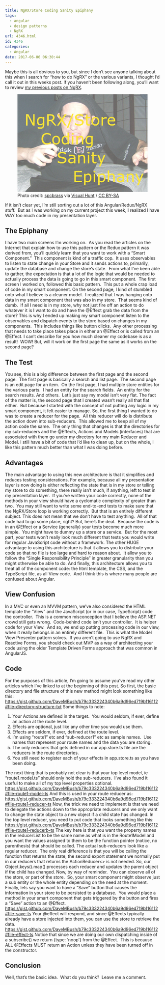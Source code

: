 ```yaml
---
title: NgRX/Store Coding Sanity Epiphany
tags:
  - angular
  - design patterns
  - NgRX
url: 4346.html
id: 4346
categories:
  - Angular
date: 2017-06-06 06:30:44
---
```


Maybe this is all obvious to you, but since I don’t see anyone talking about this when I search for “how to do NgRX” or the various variants, I thought I’d call it out in this weeks post. If you haven’t been following along, you’ll want to review [my previous posts on NgRX](/tags/ngrx/). <figure>![](/uploads/2017/06/2017-06-06.jpg "NgRX/Store Coding Sanity Epiphany")<figcaption>Photo credit: [spcbrass](//www.flickr.com/photos/spcbrass/394867154/) via [Visual Hunt](//visualhunt.com/re/cff786) / [ CC BY-SA](//creativecommons.org/licenses/by-sa/2.0/)</figcaption></figure>

<!-- more -->  If it isn’t clear yet, I’m still sorting out a lot of this Angular/Redux/NgRX stuff.  But as I was working on my current project this week, I realized I have WAY too much code in my presentation layer.

The Epiphany
------------

I have two main screens I’m working on.  As you read the articles on the Internet that explain how to use this pattern or the Redux pattern it was derived from, you’ll quickly learn that you want to work with a “Smart Component.”  This component is kind of a traffic cop.  It uses observables to listen to state change in your Store and it sends actions to, primarily, update the database and change the store’s state.  From what I’ve been able to gather, the expectation is that a lot of the logic that would be needed to actually process the data is going to go in this smart component.  The first screen I worked on, followed this basic pattern.  This put a whole crap load of code in my smart component. On the second page, I kind of stumbled onto what I believe is a cleaner model.  I realized that I was hanging onto data in my smart component that was also in my store.  That seems kind of dumb.  If all I need is in my store, why not just fire off an action to do whatever it is I want to do and have the @Effect grab the data from the store? This is why I ended up making my smart component listen to the observables and dispatch events to the store based on changes in my components.  This includes things like button clicks.  Any other processing that needs to take place takes place in either an @Effect or is called from an @Effect. I can’t describe for you how much cleaner my codebase is as a result!  WOW! But, will it work on the first page the same as it works on the second page?

The Test
--------

You see, this is a big difference between the first page and the second page.  The first page is basically a search and list page.  The second page is an edit page for an item.  On the first page, I had multiple store entities for the various parts.  I had an entity for the search fields.  An entity for the search results. And others.  Let’s just say my model isn’t very flat. The fact of the matter is, the second page that I created wasn’t really all that flat either.  But because I started with the concept of not putting any logic in my smart component, it felt easier to manage. So, the first thing I wanted to do was to create a reducer for the page.  All this reducer will do is distribute the action down into sub-reducers.  This allowed me to keep all of my action code the same.  The only thing that changes is that the directories for my sub-reducers and the @Effects, Actions and Models (interfaces) that are associated with them go under my directory for my main Reducer and Model. I still have a bit of code that I’d like to clean up, but on the whole, I like this pattern much better than what I was doing before.

Advantages
----------

The main advantage to using this new architecture is that it simplifies and reduces testing considerations. For example, because all my presentation layer is now doing is either reflecting the state that is in my store or telling my store to do something, there really isn’t much, if anything, left to test in my presentation layer.  If you’ve written your code correctly, none of the methods in your view should have a cyclomatic complexity of greater than two.  You may still want to write some end-to-end tests to make sure that the NgRX/Store loop is working correctly.  But that is an entirely different subject. This does not mean that we don’t have to test anything.  All of that code had to go some place, right? But, here’s the deal.  Because the code is in an @Effect or a Service (generally) your tests become much more simple.  You might have to dummy up a store or a service.  But for the most part, your tests won’t really look much different that tests you would write for regular JavaScript code without a framework. The other HUGE advantage to using this architecture is that it allows you to distribute your code so that no file is too large and hard to reason about.  It allow you to follow the “Single Responsibility Principle” in greater granularity than you might otherwise be able to do. And finally, this architecture allows you to treat all of the component code: the html template, the CSS, and the TypeScript file, as all View code.  And I think this is where many people are confused about Angular.

View Confusion
--------------

In a MVC or even an MVVM pattern, we’ve also considered the HTML template the “View” and the JavaScript (or in our case, TypeScript) code the controller.  This is a common misconception that I believe the ASP.NET crowd still gets wrong.  Code-behind code isn’t your controller.  It is helper code for your View.  And so, we end up putting processing code in our view, when it really belongs in an entirely different file.  This is what the Model View Presenter pattern solves.  If you aren’t going to use NgRX and Reactive Forms, you should check out MVP as a way of architecting your code using the older Template Driven Forms approach that was common in AngularJS.

Code
----

For the purposes of this article, I’m going to assume you’ve read my other articles which I’ve linked to at the beginning of this post. So first, the basic directory and file structure of this new method might look something like this: https://gist.github.com/DaveMBush/b79c333224340b6a9d96ed719b116112#file-directory-structure-txt Some things to note:

1.  Your Actions are defined in the target.  You would seldom, if ever, define an action at the route level.
2.  Effects are optional, just like any other time you would use them.
3.  Effects are seldom, if ever, defined at the route level.
4.  I’m using “route1” etc and “sub-reducer1” etc as sample names.  Use names that represent your route names and the data you are storing.
5.  The only reducers that gets defined in our app.store.ts file are the reducers in the route directories.
6.  You still need to register each of your effects in app.store.ts as you have been doing.

The next thing that is probably not clear is that your top level model, ie “route1.model.ts” should only hold the sub-reducers.  I’ve also found it useful to make all of my top level properties optional. https://gist.github.com/DaveMBush/b79c333224340b6a9d96ed719b116112#file-route1-model-ts And this is used in your route reducer as: https://gist.github.com/DaveMBush/b79c333224340b6a9d96ed719b116112#file-route1-reducer-ts Now, the trick we need to implement is that we need to delegate the actions down to the appropriate reducers and we only want to change the state object to a new object if a child state has changed. In the top level reducer, you need to put code that looks something like this: https://gist.github.com/DaveMBush/b79c333224340b6a9d96ed719b116112#file-route1-reducerb-ts The key here is that you want the property names in the reducerList to be the same name as what is in the Route1Model and you want the values assigned to them to be the function pointer (notice, no parenthesis) that should be called. The actual sub-reducers look like a regular reducer.  The only real difference is that you will be calling the function that returns the state, the second export statement we normally put in our reducers that returns the ActionReducer<> is not needed. So, our Object.keys().map() processes each reducer and updates the parent object if the child has changed. Now, by way of reminder.  You can observe all of the store, or part of the store.  So, your smart component might observe just a sub entity or the whole entity depending on the need at the moment. Finally, lets say you want to have a “Save” button that causes the information in your store to be persisted to a database.  You would place a method in your smart component that gets triggered by the button and fires a “Save” action to an @Effect. https://gist.github.com/DaveMBush/b79c333224340b6a9d96ed719b116112#file-save-ts Your @effect will respond, and since @Effects typically already have a store injected into them, you can use the store to retrieve the data. https://gist.github.com/DaveMBush/b79c333224340b6a9d96ed719b116112#file-effect-ts Notice that since we are doing our own dispatching inside of a subscribe() we return {type: ‘noop’} from the @Effect.  This is because ALL @Effects MUST return an Action unless they have been turned off in the constructor.

Conclusion
----------

Well, that’s the basic idea.  What do you think?  Leave me a comment.
